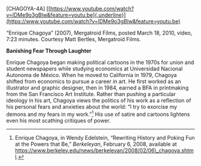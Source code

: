 \[CHAGOYA-4A\] [[https://www.youtube.com/watch?v=lDMe9o3gBIw&feature=youtu.be]{.underline}](https://www.youtube.com/watch?v=lDMe9o3gBIw&feature=youtu.be)

“Enrique Chagoya” (2007), Mergatroid Films, posted March 18, 2010, video, 7:23 minutes. Courtesy Matt Bertles, Mergatroid Films.

**Banishing Fear Through Laughter**

Enrique Chagoya began making political cartoons in the 1970s for union and student newspapers while studying economics at Universidad Nacional Autonoma de México. When he moved to California in 1979, Chagoya shifted from economics to pursue a career in art. He first worked as an illustrator and graphic designer, then in 1984, earned a BFA in printmaking from the San Francisco Art Institute. Rather than pushing a particular ideology in his art, Chagoya views the politics of his work as a reflection of his personal fears and anxieties about the world: “I try to exorcise my demons and my fears in my work.”[^1] His use of satire and cartoons lightens even his most scathing critiques of power.

[^1]: Enrique Chagoya, in Wendy Edelstein, “Rewriting History and Poking Fun at the Powers that Be,” *Berkeleyan*, February 6, 2008, available at https://www.berkeley.edu/news/berkeleyan/2008/02/06\_chagoya.shtml.
